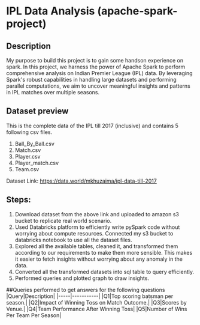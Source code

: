 # IPL Data Analysis (apache-spark-project)

## Description
My purpose to build this project is to gain some handson experience on spark.
In this project, we harness the power of Apache Spark to perform comprehensive analysis on Indian Premier League (IPL) data. By leveraging Spark's robust capabilities in handling large datasets and performing parallel computations, we aim to uncover meaningful insights and patterns in IPL matches over multiple seasons.

## Dataset preview
This is the complete data of the IPL till 2017 (inclusive) and contains 5 following csv files.  
1. Ball_By_Ball.csv
2. Match.csv
3. Player.csv
4. Player_match.csv
5. Team.csv

Dataset Link: https://data.world/mkhuzaima/ipl-data-till-2017
## Steps:
1. Download dataset from the above link and uploaded to amazon s3 bucket to replicate real world scenario.
2. Used Databricks platform to efficiently write pySpark code without worrying about compute resources. Connected my s3 bucket to databricks notebook to use all the dataset files.
3. Explored all the available tables, cleaned it, and transformed them according to our requirements to make them more sensible. This makes it easier to fetch insights without worrying about any anomaly in the data.
4. Converted all the transformed datasets into sql table to query efficiently.
5. Performed queries and plotted graph to draw insights.

##Queries performed to get answers for the following questions  
|Query|Description|
|-----|-----------|
|Q1|Top scoring batsman per season.|
|Q2|Impact of Winning Toss on Match Outcome.|
|Q3|Scores by Venue.|
|Q4|Team Performance After Winning Toss|
|Q5|Number of Wins Per Team Per Season|
